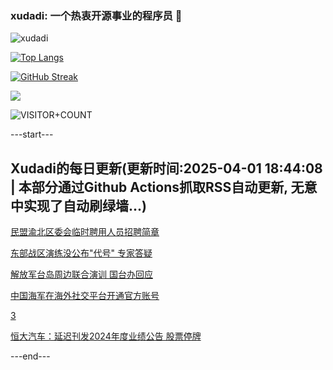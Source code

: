### xudadi: 一个热衷开源事业的程序员 👋

![xudadi](https://github-readme-stats-git-masterorgs-github-readme-stats-team.vercel.app/api?username=xudadi)

[![Top Langs](https://github-readme-stats.vercel.app/api/top-langs/?username=xudadi)](https://github.com/anuraghazra/github-readme-stats)

[![GitHub Streak](https://streak-stats.demolab.com?user=xudadi&locale=zh_Hans)](https://git.io/streak-stats)

![](https://raw.githubusercontent.com/xudadi/xudadi/main/assets/github-contribution-grid-snake.svg)

![VISITOR+COUNT](https://komarev.com/ghpvc/?username=xudadi&label=VISITOR+COUNT)


---start---

## Xudadi的每日更新(更新时间:2025-04-01 18:44:08 | 本部分通过Github Actions抓取RSS自动更新, 无意中实现了自动刷绿墙...)

[民盟渝北区委会临时聘用人员招聘简章](https://www.gongkaoleida.com/article/2343408)

[东部战区演练没公布"代号" 专家答疑](https://m.163.com/news/article/JS22QC3K0514R9OJ.html)

[解放军台岛周边联合演训 国台办回应](https://m.163.com/news/article/JS21UBVF0001899O.html)

[中国海军在海外社交平台开通官方账号](https://m.163.com/news/article/JS20VQLF0514R9OJ.html)

[3](https://m.163.com/touch/news/sub/domestic)

[恒大汽车：延迟刊发2024年度业绩公告 股票停牌](https://m.163.com/news/article/JS1VG2CA05198CJN.html)

---end---
